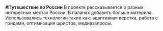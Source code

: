 **#Путешествие по России**
В проекте рассказывается о разных интересных местах России.
В паланах добавить больше материла.
Использовались технологии такие как: адаптивная верстка, работа с гридами, оптимизация шрифтов, медиазапросы.
